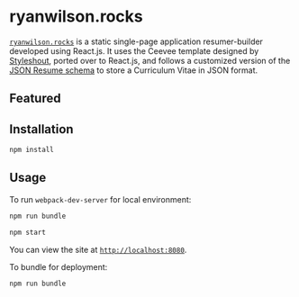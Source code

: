 # ryanwilson.rocks


[`ryanwilson.rocks`](https://www.ryanwilson.rocks) is a static single-page application resumer-builder developed using React.js. It uses the Ceevee template designed by [Styleshout](http://www.styleshout.com), ported over to React.js, and follows a customized version of the [JSON Resume schema](https://jsonresume.org/schema/) to store a Curriculum Vitae in JSON format.

## Featured

## Installation

````sh
npm install
````

## Usage

To run `webpack-dev-server` for local environment:

````sh
npm run bundle

npm start
````
You can view the site at [`http://localhost:8080`](http://localhost:8080).

To bundle for deployment:

````sh
npm run bundle
````
